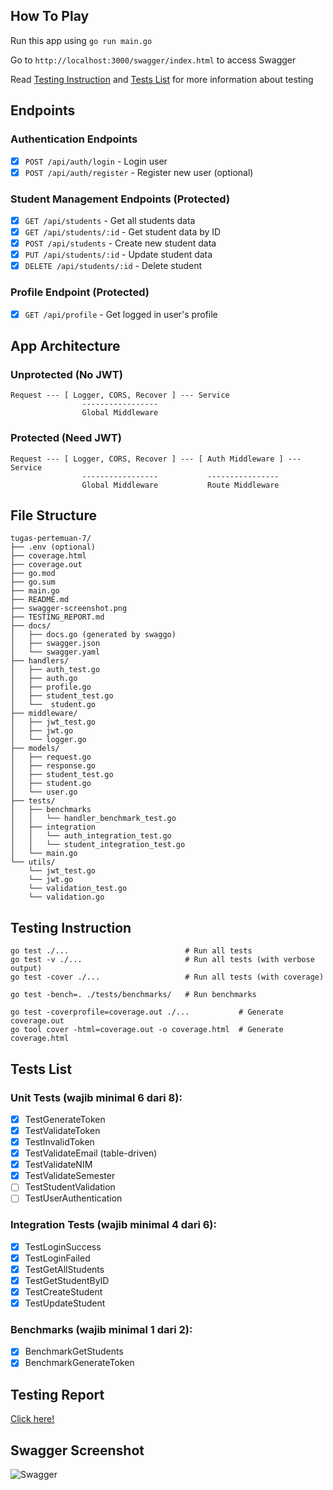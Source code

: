 ## How To Play

Run this app using `go run main.go`

Go to `http://localhost:3000/swagger/index.html` to access Swagger

Read [Testing Instruction](#testing-instruction) and [Tests List](#tests-list) for more information about testing

## Endpoints

### Authentication Endpoints

- [X] `POST /api/auth/login` - Login user
- [X] `POST /api/auth/register` - Register new user (optional)

### Student Management Endpoints (Protected)

- [X] `GET /api/students` - Get all students data
- [X] `GET /api/students/:id` - Get student data by ID
- [X] `POST /api/students` - Create new student data
- [X] `PUT /api/students/:id` - Update student data
- [X] `DELETE /api/students/:id` - Delete student

### Profile Endpoint (Protected)

- [X] `GET /api/profile` - Get logged in user's profile

## App Architecture

### Unprotected (No JWT)
```
Request --- [ Logger, CORS, Recover ] --- Service
                -----------------
                Global Middleware
```

### Protected (Need JWT)
```
Request --- [ Logger, CORS, Recover ] --- [ Auth Middleware ] --- Service
                -----------------           ----------------
                Global Middleware           Route Middleware
```

## File Structure

```
tugas-pertemuan-7/
├── .env (optional)
├── coverage.html
├── coverage.out
├── go.mod
├── go.sum
├── main.go
├── README.md
├── swagger-screenshot.png
├── TESTING_REPORT.md
├── docs/
│   ├── docs.go (generated by swaggo)
│   ├── swagger.json
│   └── swagger.yaml
├── handlers/
│   ├── auth_test.go
│   ├── auth.go
│   ├── profile.go
│   ├── student_test.go
│   └──  student.go
├── middleware/
│   ├── jwt_test.go
│   ├── jwt.go
│   └── logger.go
├── models/
│   ├── request.go
│   ├── response.go
│   ├── student_test.go
│   ├── student.go
│   └── user.go
├── tests/
│   ├── benchmarks
│   │   └── handler_benchmark_test.go
│   ├── integration
│   │   └── auth_integration_test.go
│   │   └── student_integration_test.go
│   └── main.go
└── utils/
    └── jwt_test.go
    └── jwt.go
    └── validation_test.go
    └── validation.go
```

## Testing Instruction

```
go test ./...                          # Run all tests
go test -v ./...                       # Run all tests (with verbose output)
go test -cover ./...                   # Run all tests (with coverage)

go test -bench=. ./tests/benchmarks/   # Run benchmarks

go test -coverprofile=coverage.out ./...           # Generate coverage.out
go tool cover -html=coverage.out -o coverage.html  # Generate coverage.html
```

## Tests List

### Unit Tests (wajib minimal 6 dari 8):

- [X]  TestGenerateToken
- [X]  TestValidateToken
- [X]  TestInvalidToken
- [X]  TestValidateEmail (table-driven)
- [X]  TestValidateNIM
- [X]  TestValidateSemester
- [ ]  TestStudentValidation
- [ ]  TestUserAuthentication

### Integration Tests (wajib minimal 4 dari 6):

- [X]  TestLoginSuccess
- [X]  TestLoginFailed
- [X]  TestGetAllStudents
- [X]  TestGetStudentByID
- [X]  TestCreateStudent
- [x]  TestUpdateStudent

### Benchmarks (wajib minimal 1 dari 2):

- [X]  BenchmarkGetStudents
- [X]  BenchmarkGenerateToken

## Testing Report

[Click here!](/TESTING_REPORT.md)

## Swagger Screenshot
![Swagger](/swagger-screenshot.png)
